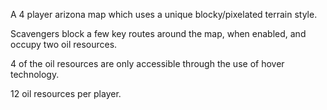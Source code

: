 A 4 player arizona map which uses a unique blocky/pixelated terrain style.

Scavengers block a few key routes around the map, when enabled, and occupy two oil resources.

4 of the oil resources are only accessible through the use of hover technology.

12 oil resources per player.
